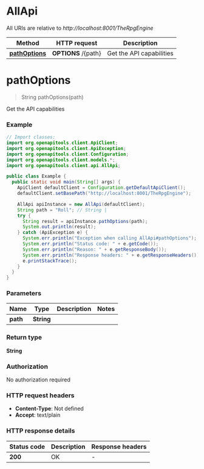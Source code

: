 # AllApi

All URIs are relative to *http://localhost:8001/TheRpgEngine*

| Method | HTTP request | Description |
|------------- | ------------- | -------------|
| [**pathOptions**](AllApi.md#pathOptions) | **OPTIONS** /{path} | Get the API capabilities |


<a id="pathOptions"></a>
# **pathOptions**
> String pathOptions(path)

Get the API capabilities

### Example
```java
// Import classes:
import org.openapitools.client.ApiClient;
import org.openapitools.client.ApiException;
import org.openapitools.client.Configuration;
import org.openapitools.client.models.*;
import org.openapitools.client.api.AllApi;

public class Example {
  public static void main(String[] args) {
    ApiClient defaultClient = Configuration.getDefaultApiClient();
    defaultClient.setBasePath("http://localhost:8001/TheRpgEngine");

    AllApi apiInstance = new AllApi(defaultClient);
    String path = "Roll"; // String | 
    try {
      String result = apiInstance.pathOptions(path);
      System.out.println(result);
    } catch (ApiException e) {
      System.err.println("Exception when calling AllApi#pathOptions");
      System.err.println("Status code: " + e.getCode());
      System.err.println("Reason: " + e.getResponseBody());
      System.err.println("Response headers: " + e.getResponseHeaders());
      e.printStackTrace();
    }
  }
}
```

### Parameters

| Name | Type | Description  | Notes |
|------------- | ------------- | ------------- | -------------|
| **path** | **String**|  | |

### Return type

**String**

### Authorization

No authorization required

### HTTP request headers

 - **Content-Type**: Not defined
 - **Accept**: text/plain

### HTTP response details
| Status code | Description | Response headers |
|-------------|-------------|------------------|
| **200** | OK |  -  |


